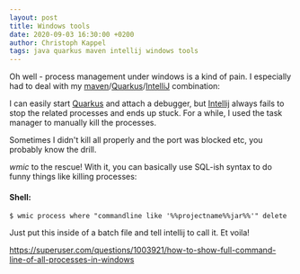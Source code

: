 ```yaml
---
layout: post
title: Windows tools
date: 2020-09-03 16:30:00 +0200
author: Christoph Kappel
tags: java quarkus maven intellij windows tools
---
```

Oh well - process management under windows is a kind of pain. I especially had to deal with my
[maven][1]/[Quarkus][2]/[IntelliJ][3] combination:

I can easily start [Quarkus][2] and attach a debugger, but [Intellij][3] always fails to stop the
related processes and ends up stuck. For a while, I used the task manager to manually kill the processes.

Sometimes I didn't kill all properly and the port was blocked etc, you probably know the drill.

_wmic_ to the rescue! With it, you can basically use SQL-ish syntax to do funny things like killing
 processes:

#### **Shell:**
```shell
$ wmic process where "commandline like '%%projectname%%jar%%'" delete
```

Just put this inside of a batch file and tell intellij to call it. Et voila!

<https://superuser.com/questions/1003921/how-to-show-full-command-line-of-all-processes-in-windows>

[1]: https://maven.apache.org/
[2]: https://quarkus.io/
[3]: https://www.jetbrains.com/idea/
